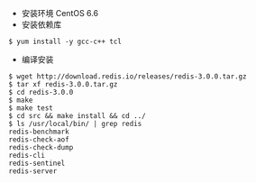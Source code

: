 - 安装环境 CentOS 6.6
- 安装依赖库

```shell
$ yum install -y gcc-c++ tcl
```

- 编译安装
```shell
$ wget http://download.redis.io/releases/redis-3.0.0.tar.gz
$ tar xf redis-3.0.0.tar.gz
$ cd redis-3.0.0
$ make
$ make test
$ cd src && make install && cd ../
$ ls /usr/local/bin/ | grep redis
redis-benchmark
redis-check-aof
redis-check-dump
redis-cli
redis-sentinel
redis-server
```

